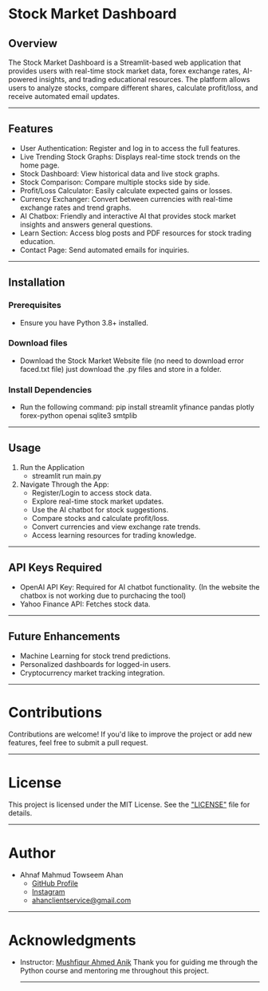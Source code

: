 # Stock Market Dashboard

## Overview

The Stock Market Dashboard is a Streamlit-based web application that provides 
users with real-time stock market data, forex exchange rates, AI-powered insights, and trading educational resources. 
The platform allows users to analyze stocks, 
compare different shares, calculate profit/loss, and receive automated email updates.

-----------

## Features

* User Authentication: Register and log in to access the full features.
* Live Trending Stock Graphs: Displays real-time stock trends on the home page.
* Stock Dashboard: View historical data and live stock graphs.
* Stock Comparison: Compare multiple stocks side by side.
* Profit/Loss Calculator: Easily calculate expected gains or losses.
* Currency Exchanger: Convert between currencies with real-time exchange rates and trend graphs.
* AI Chatbox: Friendly and interactive AI that provides stock market insights and answers general questions.
* Learn Section: Access blog posts and PDF resources for stock trading education.
* Contact Page: Send automated emails for inquiries.

-------------

## Installation

### Prerequisites

  * Ensure you have Python 3.8+ installed.

### Download files

  *  Download the Stock Market Website file (no need to download error faced.txt file) just download the .py files and store in a folder.

### Install Dependencies

  * Run the following command:
                     pip install streamlit yfinance pandas plotly forex-python openai sqlite3 smtplib



----------------------------------------

## Usage

1. Run the Application
    * streamlit run main.py
2. Navigate Through the App:
    * Register/Login to access stock data.
    * Explore real-time stock market updates.
    * Use the AI chatbot for stock suggestions.
    * Compare stocks and calculate profit/loss.
    * Convert currencies and view exchange rate trends.
    * Access learning resources for trading knowledge.

---------------------------------------------

## API Keys Required

* OpenAI API Key: Required for AI chatbot functionality.    (In the website the chatbox is not working due to purchacing the tool)
* Yahoo Finance API: Fetches stock data.

--------------------------------------

## Future Enhancements

* Machine Learning for stock trend predictions.
* Personalized dashboards for logged-in users.
* Cryptocurrency market tracking integration.


-----------------------------------------

# Contributions


Contributions are welcome! 
If you'd like to improve the project or add new features, feel free to submit a pull request.

----------------------------------------

# License

This project is licensed under the MIT License. See the ["LICENSE"](https://github.com/ANAHAN07/Project-from-songjog-course/blob/main/Stock%20Market%20Website/LICENSE) file for details.

------------------------------------------------

# Author

* Ahnaf Mahmud Towseem Ahan
    * [GitHub Profile](https://github.com/ANAHAN07)
    * [Instagram](https://www.instagram.com/its.me.memebd)
    * ahanclientservice@gmail.com

------------------------------------------------------------

# Acknowledgments

* Instructor: [Mushfiqur Ahmed Anik](https://github.com/Musfique-Ahmed)
    Thank you for guiding me through the Python course and mentoring me throughout this project.

  ---------------------------------------------------------------
